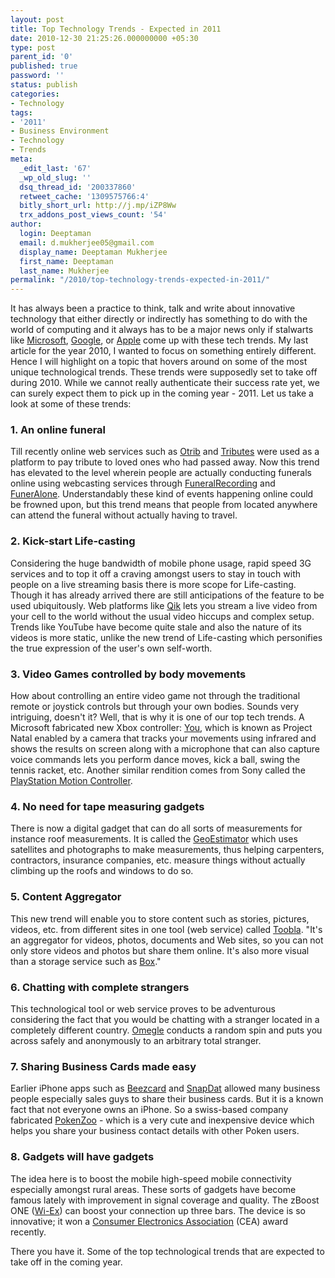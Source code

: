 ```yaml
---
layout: post
title: Top Technology Trends - Expected in 2011
date: 2010-12-30 21:25:26.000000000 +05:30
type: post
parent_id: '0'
published: true
password: ''
status: publish
categories:
- Technology
tags:
- '2011'
- Business Environment
- Technology
- Trends
meta:
  _edit_last: '67'
  _wp_old_slug: ''
  dsq_thread_id: '200337860'
  retweet_cache: '1309575766:4'
  bitly_short_url: http://j.mp/iZP8Ww
  trx_addons_post_views_count: '54'
author:
  login: Deeptaman
  email: d.mukherjee05@gmail.com
  display_name: Deeptaman Mukherjee
  first_name: Deeptaman
  last_name: Mukherjee
permalink: "/2010/top-technology-trends-expected-in-2011/"
---
```

<p>It has always been a practice to think, talk and write about innovative technology that either directly or indirectly has something to do with the world of computing and it always has to be a major news only if stalwarts like <a href="http://www.microsoft.com/">Microsoft</a>, <a href="http://www.google.org/">Google</a>, or <a href="http://www.apple.com/">Apple</a> come up with these tech trends. My last article for the year 2010, I wanted to focus on something entirely different. Hence I will highlight on a topic that hovers around on some of the most unique technological trends. These trends were supposedly set to take off during 2010. While we cannot really authenticate their success rate yet, we can surely expect them to pick up in the coming year - 2011. Let us take a look at some of these trends:</p>
<h3>1. An online funeral</h3>
<p>Till recently online web services such as <a href="http://www.otrib.com/">Otrib</a> and <a href="http://www.tributes.com/">Tributes</a> were used as a platform to pay tribute to loved ones who had passed away. Now this trend has elevated to the level wherein people are actually conducting funerals online using webcasting services through <a href="http://www.funeralrecording.com/">FuneralRecording</a> and <a href="http://www.funeralone.com/">FunerAlone</a>. Understandably these kind of events happening online could be frowned upon, but this trend means that people from located anywhere can attend the funeral without actually having to travel.</p>
<p><!--more--></p>
<h3>2. Kick-start Life-casting</h3>
<p>Considering the huge bandwidth of mobile phone usage, rapid speed 3G services and to top it off a craving amongst users to stay in touch with people on a live streaming basis there is more scope for Life-casting. Though it has already arrived there are still anticipations of the feature to be used ubiquitously. Web platforms like <a href="http://qik.com/">Qik</a> lets you stream a live video from your cell to the world without the usual video hiccups and complex setup. Trends like YouTube have become quite stale and also the nature of its videos is more static, unlike the new trend of Life-casting which personifies the true expression of the user's own self-worth.</p>
<h3>3. Video Games controlled by body movements</h3>
<p>How about controlling an entire video game not through the traditional remote or joystick controls but through your own bodies. Sounds very intriguing, doesn't it? Well, that is why it is one of our top tech trends. A Microsoft fabricated new Xbox controller: <a href="http://www.dailymail.co.uk/sciencetech/article-1190240/You-controller-Microsoft-unveils-Xbox-360-device-banishes-joypad-puts-player-IN-game.html">You</a>, which is known as Project Natal enabled by a camera that tracks your movements using infrared and shows the results on screen along with a microphone that can also capture voice commands lets you perform dance moves, kick a ball, swing the tennis racket, etc. Another similar rendition comes from Sony called the <a href="http://us.playstation.com/ps3/playstation-move/">PlayStation Motion Controller</a>. </p>
<h3>4. No need for tape measuring gadgets</h3>
<p>There is now a digital gadget that can do all sorts of measurements for instance roof measurements. It is called the <a href="http://www.geoestimator.com/">GeoEstimator</a> which uses satellites and photographs to make measurements, thus helping carpenters, contractors, insurance companies, etc. measure things without actually climbing up the roofs and windows to do so.</p>
<h3>5. Content Aggregator</h3>
<p>This new trend will enable you to store content such as stories, pictures, videos, etc. from different sites in one tool (web service) called <a href="http://www.toobla.com/">Toobla</a>. "It's an aggregator for videos, photos, documents and Web sites, so you can not only store videos and photos but share them online. It's also more visual than a storage service such as <a href="http://www.box.net/">Box</a>."</p>
<h3>6. Chatting with complete strangers</h3>
<p>This technological tool or web service proves to be adventurous considering the fact that you would be chatting with a stranger located in a completely different country. <a href="http://omegle.com/">Omegle</a> conducts a random spin and puts you across safely and anonymously to an arbitrary total stranger.</p>
<h3>7. Sharing Business Cards made easy</h3>
<p>Earlier iPhone apps such as <a href="http://www.blackburn.gov.uk/server.php?show=nav.258">Beezcard</a> and <a href="http://www.snapdat.com/">SnapDat</a> allowed many business people especially sales guys to share their business cards. But it is a known fact that not everyone owns an iPhone. So a swiss-based company fabricated <a href="http://www.pokenzoo.com/">PokenZoo</a> - which is a very cute and inexpensive device which helps you share your business contact details with other Poken users.</p>
<h3>8. Gadgets will have gadgets</h3>
<p>The idea here is to boost the mobile high-speed mobile connectivity especially amongst rural areas. These sorts of gadgets have become famous lately with improvement in signal coverage and quality. The zBoost ONE (<a href="http://www.wi-ex.com/index.aspx">Wi-Ex</a>) can boost your connection up three bars. The device is so innovative; it won a <a href="http://www.ce.org/">Consumer Electronics Association</a> (CEA) award recently.</p>
<p>There you have it. Some of the top technological trends that are expected to take off in the coming year.</p>
